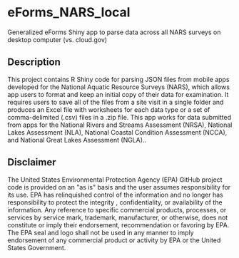 # eForms_NARS_local
Generalized eForms Shiny app to parse data across all NARS surveys on desktop computer (vs. cloud.gov)

## Description
This project contains R Shiny code for parsing JSON files from mobile apps developed for the National Aquatic Resource Surveys (NARS), which  allows app users to format and keep an initial copy of their data for examination. It requires users to save all of the files from a site visit in a single folder and produces an Excel file with worksheets for each data type or a set of comma-delimited (.csv) files in a .zip file. This app works for data submitted from apps for the National Rivers and Streams Assessment (NRSA), National Lakes Assessment (NLA), National Coastal Condition Assessment (NCCA), and National Great Lakes Assessment (NGLA)..

## Disclaimer
The United States Environmental Protection Agency (EPA) GitHub project code is provided on an "as is" basis and the user assumes responsibility for its use.  EPA has relinquished control of the information and no longer has responsibility to protect the integrity , confidentiality, or availability of the information.  Any reference to specific commercial products, processes, or services by service mark, trademark, manufacturer, or otherwise, does not constitute or imply their endorsement, recommendation or favoring by EPA.  The EPA seal and logo shall not be used in any manner to imply endorsement of any commercial product or activity by EPA or the United States Government.
